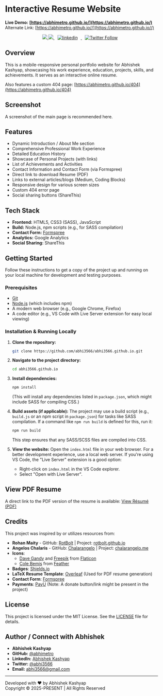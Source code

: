 # Interactive Resume Website

**Live Demo:** **[https://abhimetro.github.io/](https://abhimetro.github.io/)**
<br>
Alternate Link: [https://abhimetro.github.io//](https://abhimetro.github.io//)

<p align="center">
  <a href="https://github.com/abhimetro/">
    <img src="https://img.shields.io/github/followers/Abhishek-1998?label=Follow%20Abhishek-1998&style=social"></img>
  </a>
  <a href="https://github.com/Abhishek-1998/Abhishek-1998.github.io/commits">
    <img src="https://img.shields.io/github/last-commit/Abhishek-1998/Abhishek-1998.github.io"></img>
  </a>
  <a href="https://www.linkedin.com/in/abhishek-kashyap-dev/" rel="nofollow noreferrer">
    <img style="padding-right: 10px;padding-left: 10px;" src="https://img.shields.io/badge/LinkedIn-Abhishek Kashyap-blue?style=social&logo=LinkedIn" alt="linkedin">
  </img>
  </a>
  <a href="https://twitter.com/intent/follow?original_referer=https%3A%2F%2Fpublish.twitter.com%2F&ref_src=twsrc%5Etfw&region=follow_link&screen_name=abhi3566&tw_p=followbutton">
    <img style="padding-right: 10px;padding-left: 10px;" alt="Twitter Follow" src="https://img.shields.io/twitter/follow/abhi3566?style=social">
  </img>
  </a>
</p>

## Overview

This is a mobile-responsive personal portfolio website for Abhishek Kashyap, showcasing his work experience, education, projects, skills, and achievements. It serves as an interactive online resume.

Also features a custom 404 page: [https://abhimetro.github.io/404](https://abhimetro.github.io/404)

## Screenshot

A screenshot of the main page is recommended here.
<!-- TODO: Add a compelling screenshot of the portfolio's homepage -->

## Features

*   Dynamic Introduction / About Me section
*   Comprehensive Professional Work Experience
*   Detailed Education History
*   Showcase of Personal Projects (with links)
*   List of Achievements and Activities
*   Contact Information and Contact Form (via Formspree)
*   Direct link to download Resume (PDF)
*   Links to external articles/blogs (Medium, Coding Blocks)
*   Responsive design for various screen sizes
*   Custom 404 error page
*   Social sharing buttons (ShareThis)

## Tech Stack

*   **Frontend:** HTML5, CSS3 (SASS), JavaScript
*   **Build:** Node.js, npm scripts (e.g., for SASS compilation)
*   **Contact Form:** [Formspree](https://formspree.io/)
*   **Analytics:** Google Analytics
*   **Social Sharing:** ShareThis

## Getting Started

Follow these instructions to get a copy of the project up and running on your local machine for development and testing purposes.

### Prerequisites

*   [Git](https://git-scm.com/)
*   [Node.js](https://nodejs.org/) (which includes npm)
*   A modern web browser (e.g., Google Chrome, Firefox)
*   A code editor (e.g., VS Code with Live Server extension for easy local viewing)

### Installation & Running Locally

1.  **Clone the repository:**
    ```bash
    git clone https://github.com/abhi3566/abhi3566.github.io.git
    ```
2.  **Navigate to the project directory:**
    ```bash
    cd abhi3566.github.io
    ```
3.  **Install dependencies:**
    ```bash
    npm install
    ```
    (This will install any dependencies listed in `package.json`, which might include SASS for compiling CSS.)

4.  **Build assets (if applicable):**
    The project may use a build script (e.g., `build.js` or an npm script in `package.json`) for tasks like SASS compilation. If a command like `npm run build` is defined for this, run it:
    ```bash
    npm run build
    ```
    This step ensures that any SASS/SCSS files are compiled into CSS.

5.  **View the website:**
    Open the `index.html` file in your web browser. For a better development experience, use a local web server. If you're using VS Code, the "Live Server" extension is a good option:
    *   Right-click on `index.html` in the VS Code explorer.
    *   Select "Open with Live Server".

## View PDF Resume

A direct link to the PDF version of the resume is available:
[View Résumé (PDF)](assets/Abhishek_Resume.pdf)

## Credits

This project was inspired by or utilizes resources from:

*   **Rohan Maity** - GitHub: [RotBolt](https://github.com/RotBolt) | Project: [rotbolt.github.io](https://rotbolt.github.io/)
*   **Angelos Chalaris** - GitHub: [Chalarangelo](https://github.com/Chalarangelo) | Project: [chalarangelo.me](https://www.chalarangelo.me/)
*   **Icons**:
    *   [Dave Gandy](https://www.flaticon.com/authors/dave-gandy) and [Freepik](https://www.freepik.com/) from [Flaticon](https://www.flaticon.com/)
    *   [Cole Bemis](https://twitter.com/colebemis) from [Feather](https://feathericons.com/)
*   **Badges**: [Shields.io](https://img.shields.io)
*   **LaTeX Resume Template**: [Overleaf](https://www.overleaf.com/) (Used for PDF resume generation)
*   **Contact Form**: [Formspree](https://formspree.io/)
*   **Payments**: [PayU](https://payu.in/) (Note: A donate button/link might be present in the project)

## License

This project is licensed under the MIT License. See the [LICENSE](LICENSE) file for details.

## Author / Connect with Abhishek

*   **Abhishek Kashyap**
*   **GitHub:** [@abhimetro](https://abhimetro.github.io)
*   **LinkedIn:** [Abhishek Kashyap](https://www.linkedin.com/in/abhishek-kashyap-dev/)
*   **Twitter:** [@abhi3566](https://twitter.com/abhi3566)
*   **Email:** [abhi3566@gmail.com](mailto:abhi3566@gmail.com)

---

Developed with ❤️ by Abhishek Kashyap
<br>
Copyright ©️ 2025-PRESENT | All Rights Reserved
